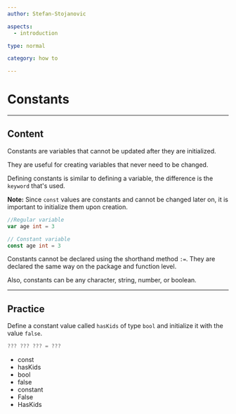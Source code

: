 ```yaml
---
author: Stefan-Stojanovic

aspects:
  - introduction

type: normal

category: how to

---
```


# Constants

---
## Content

Constants are variables that cannot be updated after they are initialized.

They are useful for creating variables that never need to be changed.

Defining constants is similar to defining a variable, the difference is the `keyword` that's used.

**Note:** Since `const` values are constants and cannot be changed later on, it is important to initialize them upon creation.

```go
//Regular variable
var age int = 3

// Constant variable
const age int = 3
```

Constants cannot be declared using the shorthand method `:=`. They are declared the same way on the package and function level.

Also, constants can be any character, string, number, or boolean.

---
## Practice

Define a constant value called `hasKids` of type `bool` and initialize it with the value `false`.

```go
??? ??? ??? = ???
```

* const
* hasKids
* bool
* false
* constant
* False
* HasKids